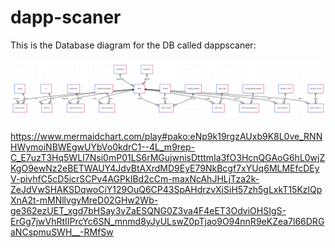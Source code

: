# dapp-scaner

This is the Database diagram for the DB called dappscaner:

![img.png](img.png)

https://www.mermaidchart.com/play#pako:eNp9k19rgzAUxb9K8L0ve_RNNHWymoiNBWEgwUYbVo0kdrC1--4L_m9rep-C_E7uzT3Hq5WLI7Nsi0mP01LS6rMGujwnisDtttmIa3fO3HcnQGAoG6hL0wjZKgO9ewNz2eBETWAUY4JdvBtAXrdMD9EyE79NkBcgf7xYUq6MLMEfcDEyV-pivhfC5cD5icrSCPv4AGPkIBd2cCm-maxNcAhJHLjTza2k-ZeJdVwSHAKSDqwoCiY129OuQ6CP43SpAHdrzvXiSiH57zh5gLxkT15KzlQpXnA2t-mMNllvgyMreD02GHw2Wb-ge362ezUET_xgd7bHSay3vZaESQNG0Z3va4F4eET3OdviOHSIgS-ErGg7jwVhRtIIPrcYc6SN_mnmd8yJyULswZ0pTjao9O94nnR9eKZea7l66DRGaNCspmuSWH__-RMfSw